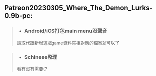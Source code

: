 ## Patreon20230305_Where_The_Demon_Lurks-0.9b-pc:

>- ### Android/iOS打包main menu沒聲音
>
>請取代跟新增遊戲game資料夾相對應的檔案就可以了

>- ### Schinese整理
>看有沒有需要(?